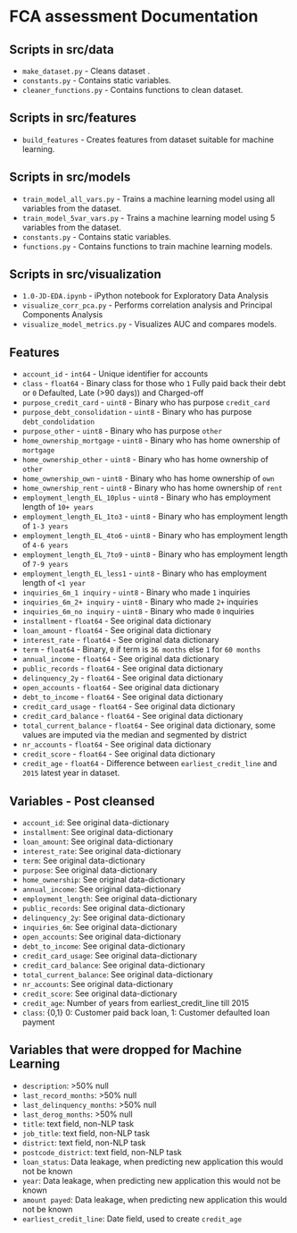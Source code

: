 # FCA assessment Documentation

## Scripts in src/data

* `make_dataset.py` - Cleans dataset .
* `constants.py` - Contains static variables.
* `cleaner_functions.py` - Contains functions to clean dataset.


## Scripts in src/features

* `build_features` - Creates features from dataset suitable for machine learning.


## Scripts in src/models

* `train_model_all_vars.py` - Trains a machine learning model using all variables from the dataset.
* `train_model_5var_vars.py` - Trains a machine learning model using 5 variables from the dataset.
* `constants.py` - Contains static variables.
* `functions.py` - Contains functions to train machine learning models.

## Scripts in src/visualization

* `1.0-JD-EDA.ipynb` - iPython notebook for Exploratory Data Analysis
* `visualize_corr_pca.py` - Performs correlation analysis and Principal Components Analysis
* `visualize_model_metrics.py` - Visualizes AUC and compares models. 

## Features

- `account_id` - `int64` - Unique identifier for accounts
- `class` - `float64` - Binary class for those who `1` Fully paid back their debt or `0` Defaulted, Late (>90 days)) and Charged-off
- `purpose_credit_card` - `uint8` - Binary who has purpose `credit_card`
- `purpose_debt_consolidation` - `uint8` - Binary who has purpose `debt_condolidation`
- `purpose_other` - `uint8` - Binary who has purpose `other`
- `home_ownership_mortgage` - `uint8` - Binary who has home ownership of `mortgage` 
- `home_ownership_other` - `uint8` - Binary who has home ownership of `other`
- `home_ownership_own` - `uint8` - Binary who has home ownership of `own`
- `home_ownership_rent` - `uint8` - Binary who has home ownership of `rent`
- `employment_length_EL_10plus` - `uint8` - Binary who has employment length of `10+ years` 
- `employment_length_EL_1to3` - `uint8` - Binary who has employment length of `1-3 years`
- `employment_length_EL_4to6` - `uint8` - Binary who has employment length of `4-6 years`
- `employment_length_EL_7to9` - `uint8` - Binary who has employment length of `7-9 years`
- `employment_length_EL_less1` - `uint8` - Binary who has employment length of `<1 year`
- `inquiries_6m_1 inquiry` - `uint8` - Binary who made `1` inquiries
- `inquiries_6m_2+ inquiry` - `uint8` - Binary who made `2+` inquiries
- `inquiries_6m_no inquiry` - `uint8` - Binary who made `0` inquiries
- `installment` - `float64` - See original data dictionary
- `loan_amount` - `float64` - See original data dictionary
- `interest_rate` - `float64` - See original data dictionary
- `term` - `float64` - Binary, `0` if term is `36 months` else `1` for `60 months`
- `annual_income` - `float64` - See original data dictionary
- `public_records` - `float64` - See original data dictionary
- `delinquency_2y` - `float64` - See original data dictionary
- `open_accounts` - `float64` - See original data dictionary
- `debt_to_income` - `float64` - See original data dictionary
- `credit_card_usage` - `float64` - See original data dictionary
- `credit_card_balance` - `float64` - See original data dictionary
- `total_current_balance` - `float64` - See original data dictionary, some values are imputed via the median and segmented by district 
- `nr_accounts` - `float64` - See original data dictionary
- `credit_score` - `float64` - See original data dictionary
- `credit_age` - `float64` - Difference between `earliest_credit_line` and `2015` latest year in dataset.


## Variables - Post cleansed

- `account_id`: See original data-dictionary
- `installment`: See original data-dictionary
- `loan_amount`: See original data-dictionary
- `interest_rate`: See original data-dictionary
- `term`: See original data-dictionary
- `purpose`: See original data-dictionary
- `home_ownership`: See original data-dictionary
- `annual_income`: See original data-dictionary
- `employment_length`: See original data-dictionary
- `public_records`: See original data-dictionary
- `delinquency_2y`: See original data-dictionary
- `inquiries_6m`: See original data-dictionary
- `open_accounts`: See original data-dictionary
- `debt_to_income`: See original data-dictionary
- `credit_card_usage`: See original data-dictionary
- `credit_card_balance`: See original data-dictionary
- `total_current_balance`: See original data-dictionary
- `nr_accounts`: See original data-dictionary
- `credit_score`: See original data-dictionary
- `credit_age`: Number of years from earliest_credit_line till 2015
- `class`: {0,1} 0: Customer paid back loan, 1: Customer defaulted loan payment

## Variables that were dropped for Machine Learning 

- `description`: >50% null
- `last_record_months`: >50% null
- `last_delinquency_months`: >50% null
- `last_derog_months`: >50% null
- `title`: text field, non-NLP task 
- `job_title`: text field, non-NLP task
- `district`: text field, non-NLP task
- `postcode_district`: text field, non-NLP task
- `loan_status`: Data leakage, when predicting new application this would not be known
- `year`: Data leakage, when predicting new application this would not be known 
- `amount payed`: Data leakage, when predicting new application this would not be known
- `earliest_credit_line`: Date field, used to create `credit_age`

